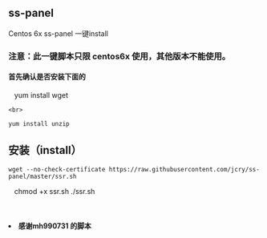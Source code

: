 ## ss-panel
 Centos 6x    ss-panel 一键install

### 注意：此一键脚本只限 centos6x 使用，其他版本不能使用。

#### 首先确认是否安装下面的

    yum install wget
    
    <br>
    
    yum install unzip

## 安装（install）

    wget --no-check-certificate https://raw.githubusercontent.com/jcry/ss-panel/master/ssr.sh
    chmod +x ssr.sh
    ./ssr.sh
    
    
    
#### <li> 感谢mh990731 的脚本
    
